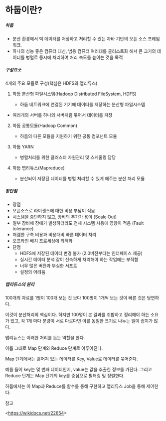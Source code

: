 # 하둡이란?

##### 하둡

- 분산 환경에서 빅 데이터를 저장하고 처리할 수 있는 자바 기반의 오픈 소스 프레임 워크.
- 하나의 성능 좋은 컴퓨터 대신, 범용 컴퓨터 여러대를 클러스트화 해서 큰 크기의 데이터를 병렬로 동시에 처리하여 처리 속도를 높이는 것을 목적



##### 구성요소

4개의 주요 모듈로 구성(핵심은 HDFS와 맵리듀스)

1. 하둡 분산형 파일시스템(Hadoop Distributed FileSystem, HDFS)

   - 하둡 네트워크에 연결된 기기에 데이터를 저장하는 분산형 파일시스템
- 여러개의 서버를 하나의 서버처럼 묶어서 데이터를 저장
  
2. 하둡 공통모듈(Hadoop Common)
   
   - 하둡의 다른 모듈을 지원하기 위한 공통 컴포넌트 모듈
3. 하둡 YARN
   
   - 병렬처리를 위한 클러스터 자원관리 및 스케줄링 담당
4. 하둡 맵리듀스(Mapreduce)
   - 분산되어 저장된 데이터를 병렬 처리할 수 있게 해주는 분산 처리 모듈

   

##### 장단점

-  장점
  - 오픈소스로 라이센스에 대한 비용 부담이 적음
  - 시스템을 중단하지 않고, 장비의 추가가 용이 (Scale Out)
  - 일부 장비에 장애가 발생하더라도 전체 시스템 사용에 영향이 적음 (Fault tolerance)
  - 저렴한 구축 비용과 비용대비 빠른 데이터 처리
  - 오프라인 배치 프로세싱에 최적화
- 단점
  - HDFS에 저장된 데이터 변경 불가 (2.0버전부터는 인터페이스 제공)
  - 실시간 데이터 분석 같이 신속하게 처리해야 하는 작업에는 부적함
  - 너무 많은 버전과 부실한  서포트
  - 설정의 어려움





##### 맵리듀스의 원리

100개의 자료를 1명이 100개 보는 것 보다 100명이 1개씩 보는 것이 빠른 것은 당연하다.

이것이 분산처리의 핵심이다. 하지만 100명이 본 결과를 취합하고 정리해야 하는 소요가 있고, 각 1개 마다 분량이 서로 다르다면 이를 동일한 크기로 나누는 일이 쉽지가 않다.



맵리듀스는 이러한 처리를 돕는 역할을 한다. 

이름 그대로 Map 단계와 Reduce 단계로 이루어진다.



Map 단계에서는 흩어져 있는 데이터를 Key, Value로 데이터를 묶어준다.

예를 들어 key는 몇 번째 데이터인지, value는 값을 추출한 정보를 가진다. 그리고 Reduce 단계는 Map 단계의 key를 중심으로 필터링 및 정렬한다.

하둡에서는 이 Map과 Reduce를 함수를 통해 구현하고 맵리듀스 Job을 통해 제어한다.











참고

<<https://wikidocs.net/22654>>